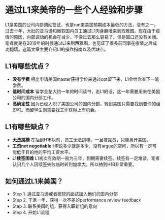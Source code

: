 # 通过L1来美帝的一些个人经验和步骤

L1是美国的公司内部调动签证，也是run来美国前期成本最低的方法，没有之一。过去十年，大批的亚马逊和微软国内员工通过L1肉身翻墙来到西雅图。现在由于疫情的原因，内部调动的机会在减少，不像过去那么容易了。但是窗口还没有关闭。笔者就是在2019年的时候通过L1来到西雅图，也见证了很多前同事在疫情之后成功翻墙。这篇文章主要介绍L1的操作指南以及优缺点。

## L1有哪些优点？
* **没有学费** 相比申请美国master获得学位来通过opt留下来，L1会给你省下一笔学费。
* **低时间成本** 留学会花大约一年的时间读书，走L1的话，这一年需要用来在美国公司的国内分部工作。
* **高确定性** 因为已经入职了美国公司的国内分部，转到美国只需要找到要你的组即可。而留学生则需要找工作获得上岸机会。

## L1有哪些缺点？
* **无法跳槽** 在抽到H1B以前，员工无法跳槽。一旦被裁员，只能离开美国。
* **工资not negotiable** HR说多少就是多少，没有argue的空间，所以有一定可能低于目的地的平均工资水平。
* **L1续签困难** L1初次有效期一般为三年，到期需要续签。续签有一定难读，笔者认识几个人因续签失败临时转到加拿大。所以抽到H1B非常重要。

## 如何通过L1来美国？
* Step 1. 通过亚马逊或者微软的面试加入他们的国内分部
* Step 2. 干满一年，获得一次不差的performance review feedback
* Step 3. 联系美国的组，获得入职新组的意向
* Step 4. 开始L1流程

